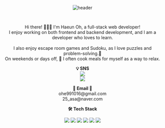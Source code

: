 <p align="center">
  <img src="https://capsule-render.vercel.app/api?type=wave&color=auto&height=300&section=header&text=welcome%20to%20my%20github&fontSize=60" alt="header">
</p>

<br>
<p align="center">
Hi there! 🙋🏻‍♀️ I'm Haeun Oh, a full-stack web developer! <br>
I enjoy working on both frontend and backend development, and I am a developer who loves to learn. <br><br>
I also enjoy escape room games and Sudoku, as I love puzzles and problem-solving.🧩 <br>
  On weekends or days off, 🍝 I often cook meals for myself as a way to relax.<br>
</p>

<p align="center">
<strong> 💡 SNS </strong> <br>
  <a href=""><img src="https://img.shields.io/badge/notion-000000?style=square&logo=notion&logoColor=white"/></a> <br>
  <a href=""><img src="https://img.shields.io/badge/Tistory-FF5544?style=square&logo=Tistory&logoColor=white"/></a> <br>


</p>

<p align="center">
<strong>📧 Email 📧</strong> <br>
  ohe991016@gmail.com <br>
  25_asa@naver.com<br>
</p>


<p align="center">
<strong>🛠️ Tech Stack </strong>
</p>


<p align="center">
<a href="@"><img src="https://img.shields.io/badge/Java-ED8B00?style=for-the-badge&logo=openjdk&logoColor=white"/></a>
<a href="@"><img src="https://img.shields.io/badge/JavaScript-F7DF1E?style=for-the-badge&logo=JavaScript&logoColor=white"/></a>
<a href="@"><img src="https://img.shields.io/badge/CSS-239120?&style=for-the-badge&logo=css3&logoColor=white"/></a>
<a href="@"><img src="https://img.shields.io/badge/HTML-239120?style=for-the-badge&logo=html5&logoColor=white"/></a>
<a href="@"><img src="https://img.shields.io/badge/MySQL-00000F?style=for-the-badge&logo=mysql&logoColor=white"/></a>
<a href="@"><img src="https://img.shields.io/badge/Spring-6DB33F?style=for-the-badge&logo=spring&logoColor=white"/></a>
</p>



